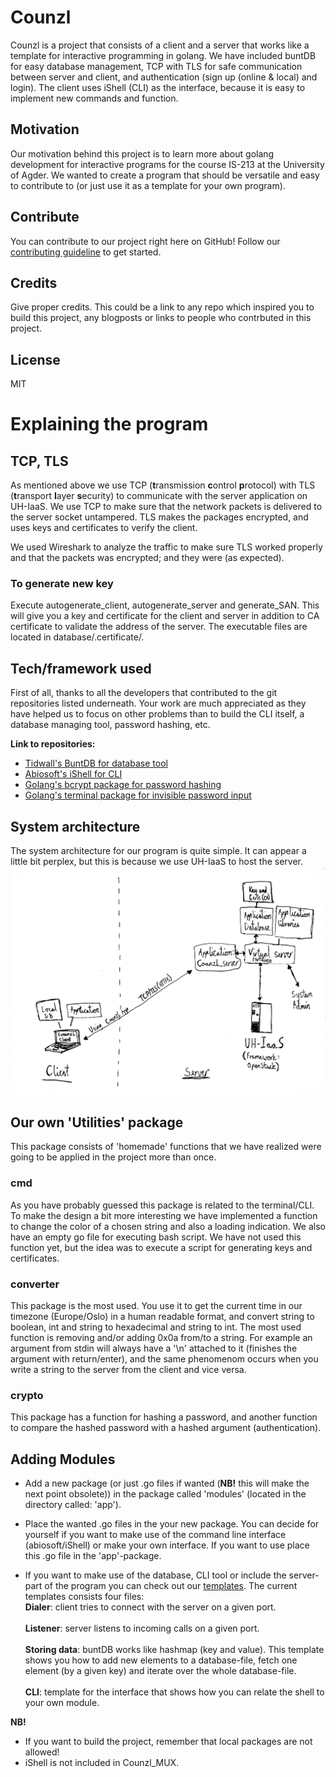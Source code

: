 # Counzl
Counzl is a project that consists of a client and a server that works like a template for interactive programming in golang. We have included buntDB for easy database management, TCP with TLS for safe communication between server and client, and authentication (sign up (online & local) and login). The client uses iShell (CLI) as the interface, because it is easy to implement new commands and function.  

## Motivation
Our motivation behind this project is to learn more about golang development for interactive programs for the course IS-213 at the University of Agder. We wanted to create a program that should be versatile and easy to contribute to (or just use it as a template for your own program). 

## Contribute
You can contribute to our project right here on GitHub! 
Follow our [contributing guideline](https://github.com/BadNameException/Counzl/blob/master/CONTRIBUTING.MD) to get started.

## Credits
Give proper credits. This could be a link to any repo which inspired you to build this project, any blogposts or links to people who contrbuted in this project. 

## License

MIT

# Explaining the program

## TCP, TLS
As mentioned above we use TCP (**t**ransmission **c**ontrol **p**rotocol)  with TLS (**t**ransport **l**ayer **s**ecurity) to communicate with the server application on UH-IaaS. We use TCP to make sure that the network packets is delivered to the server socket untampered. TLS makes the packages encrypted, and uses keys and certificates to verify the client.

We used Wireshark to analyze the traffic to make sure TLS worked properly and that the packets was encrypted; and they were (as expected).

### To generate new key 
Execute autogenerate_client, autogenerate_server and generate_SAN. This will give you a key and certificate for the client and server in addition to CA certificate to validate the address of the server. The executable files are located in database/.certificate/.

## Tech/framework used
First of all, thanks to all the developers that contributed to the git repositories listed underneath. Your work are much appreciated as they have helped us to focus on other problems than to build the CLI itself, a database managing tool, password hashing, etc.

**Link to repositories:**<br>
* [Tidwall's BuntDB for database tool](https://github.com/tidwall/buntdb) <br>
* [Abiosoft's iShell for CLI](https://github.com/abiosoft/ishell)<br>
* [Golang's bcrypt package for password hashing](golang.org/x/crypto/bcrypt)<br>
* [Golang's terminal package for invisible password input]()

## System architecture
The system architecture for our program is quite simple. It can appear a little bit perplex, but this is because we use UH-IaaS to host the server.  
![System Architecture](https://github.com/BadNameException/Counzl/blob/master/sys_architecture2.jpg)

## Our own 'Utilities' package 
This package consists of 'homemade' functions that we have realized were going to be applied in the project more than once.

### cmd
As you have probably guessed this package is related to the terminal/CLI. To make the design a bit more interesting we have implemented a function to change the color of a chosen string and also a loading indication. We also have an empty go file for executing bash script. We have not used this function yet, but the idea was to execute a script for generating keys and certificates. 

### converter 
This package is the most used. You use it to get the current time in our timezone (Europe/Oslo) in a human readable format, and convert string to boolean, int and string to hexadecimal and string to int. 
The most used function is removing and/or adding 0x0a from/to a string. For example an argument from stdin will always have a '\n' attached to it (finishes the argument with return/enter), and the same phenomenom occurs when you write a string to the server from the client and vice versa.

### crypto
This package has a function for hashing a password, and another function to compare the hashed password with a hashed argument (authentication). 

## Adding Modules

* Add a new package (or just .go files if wanted (**NB!** this will make the next point obsolete)) in the package called 'modules' (located in the directory called: 'app'). 
* Place the wanted .go files in the your new package. You can decide for yourself if you want to make use of the command line interface (abiosoft/iShell) or make your own interface. If you want to use place this .go file in the 'app'-package.  

* If you want to make use of the database, CLI tool or include the server-part of the program you can check out our [templates](https://github.com/BadNameException/Counzl/tree/master/templates). The current templates consists four files: 
<br>**Dialer**: client tries to connect with the server on a given port. <br>
<br>**Listener**: server listens to incoming calls on a given port. <br>
<br>**Storing data**: buntDB works like hashmap (key and value). This template shows you how to add new elements to a database-file, fetch one element (by a given key) and iterate over the whole database-file. <br>
<br>**CLI**: template for the interface that shows how you can relate the shell to your own module. 

**NB!** 
* If you want to build the project, remember that local packages are not allowed!
* iShell is not included in Counzl_MUX.